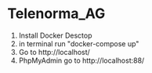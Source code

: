 # Telenorma_AG
1) Install Docker Desctop 
2) in terminal run  "docker-compose up"
3) Go to http://localhost/
4) PhpMyAdmin go to http://localhost:88/
